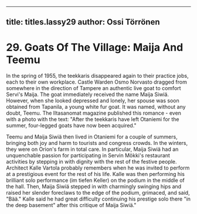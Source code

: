 
---

title: titles.lassy29
author: Ossi Törrönen
---


    
# 29. Goats Of The Village: Maija And Teemu

In the spring of 1955, the teekkaris disappeared again to their practice jobs, each to their own workplace. Castle Warden Osmo Norvasto dragged from somewhere in the direction of Tampere an authentic live goat to comfort Servi's Maija. The goat immediately received the name Maija Siwiä. However, when she looked depressed and lonely, her spouse was soon obtained from Tapanila, a young white fur goat. It was named, without any doubt, Teemu. The Iltasanomat  magazine published this romance -  even with a photo with the text: "After the teekkaris have left Otaniemi for the summer, four-legged goats have now been acquired."

Teemu and Maija Siwiä then lived in Otaniemi for a couple of summers, bringing both joy and harm to tourists and congress crowds. In the winters, they were on Orion's farm in total care. In particular, Maija Siwiä had an unquenchable passion for participating in Servin Mökki's restaurant activities by stepping in with dignity with the rest of the festive people. Architect Kalle Vartola probably remembers when he was invited to perform at a prestigious event for the rest of his life. Kalle was then performing his brilliant solo performance (im tiefen Keller) on the podium in the middle of the hall. Then, Maija Siwiä stepped in with charmingly swinging hips and raised her slender foreclaws to the edge of the podium, grimaced, and said, "Bää." Kalle said he had great difficulty continuing his prestige solo there "in the deep basement" after this critique of Maija Siwiä."
